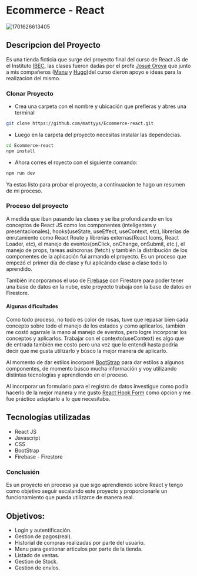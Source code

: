 # Ecommerce - React

![1701626613405](image/README/1701626613405.png)

## Descripcion del Proyecto

Es una tienda ficticia que surge del proyecto final del curso de React JS de el Instituto [IBEC](https://ibec.edu.uy/), las clases fueron dadas por el profe [Josué Oroya](https://github.com/joshuacba08) que junto a mis compañeros ([Manu](https://github.com/ManuelRivas1991) y [Hugo](https://github.com/slotito))del curso dieron apoyo e ideas para la realizacion del mismo.

### Clonar Proyecto

* Crea una carpeta con el nombre y ubicación que prefieras y abres una terminal

```bash
git clone https://github.com/mattyys/Ecommerce-react.git
```

* Luego en la carpeta del proyecto necesitas instalar las dependecias.

```bash
cd Ecommerce-react
npm install
```

* Ahora corres el royecto con el siguiente comando:

```bash
npm run dev
```

Ya estas listo para probar el proyecto, a continuacion te hago un resumen de mi proceso.

### Proceso del proyecto

A medida que iban pasando las clases y se iba profundizando en los conceptos de React JS como los componentes (inteligentes y presentacionales), hooks(useState, useEffect, useContext, etc), librerías de enrutamiento como React Route y librerías externas(React Icons, React Loader, etc), el manejo de eventos(onClick, onChange, onSubmit, etc.), el manejo de props, tareas asíncronas (fetch) y también la distribución de los componentes de la aplicación fui armando el proyecto. Es un proceso que empezó el primer día de clase y fuí aplicándo clase a clase todo lo aprendido.

También incorporamos el uso de [Firebase](https://firebase.google.com/?hl=es) con Firestore para poder tener una base de datos en la nube, este proyecto trabaja con la base de datos en Firestore.

#### Algunas dificultades

Como todo proceso, no todo es color de rosas, tuve que repasar bien cada concepto sobre todo el manejo de los estados y como aplicarlos, también me costó agarrale la mano al manejo de eventos, pero logre incorporar los conceptos y aplicarlos. Trabajar con el contexto(useContext) es algo que de entrada también me costo pero una vez que lo entendi hasta podria decir que me gusta utilizarlo y búsco la mejor manera de aplicarlo.

Al momento de dar estilos incorporé [BootStrap](https://getbootstrap.com/) para dar estilos a algunos componentes, de momento búsco mucha información y voy utilizando distintas tecnologías y aprendiendo en el proceso.

Al incorporar un formulario para el registro de datos investigue como podia hacerlo de la mejor manera y me gusto [React Hook Form](https://react-hook-form.com/) como opcion y me fue práctico adaptarlo a lo que necesitaba.

## Tecnologías utilizadas

* React JS
* Javascript
* CSS
* BootStrap
* Firebase - Firestore

### Conclusión

Es un proyecto en proceso ya que sigo aprendiendo sobre React y tengo como objetivo seguir escalando este proyecto y proporcionarle un funcionamiento que pueda utilizarce de manera real.

## Objetivos:

* Login y autentificación.
* Gestion de pagos(real).
* Historial de compras realizadas por parte del usuario.
* Menu para gestionar articulos por parte de la tienda.
* Listado de ventas.
* Gestion de Stock.
* Gestion de envíos.
